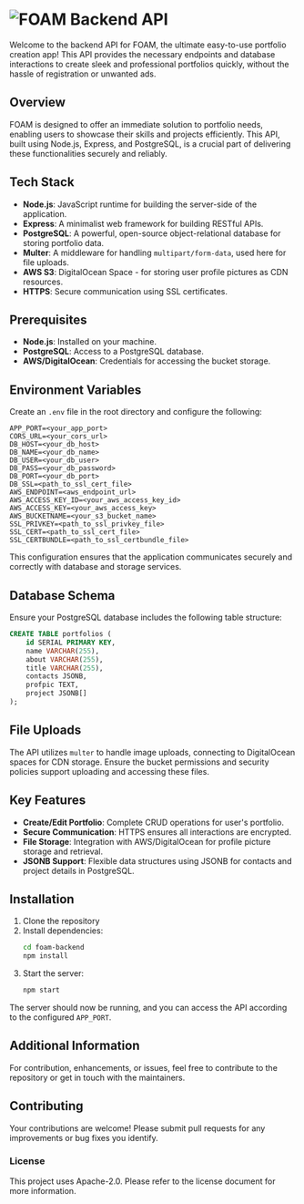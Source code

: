 
# ![FOAM Backend API](https://cloud-qxr7ngwnq-hack-club-bot.vercel.app/0foambackend.png)

Welcome to the backend API for FOAM, the ultimate easy-to-use portfolio creation app! This API provides the necessary endpoints and database interactions to create sleek and professional portfolios quickly, without the hassle of registration or unwanted ads.

## Overview

FOAM is designed to offer an immediate solution to portfolio needs, enabling users to showcase their skills and projects efficiently. This API, built using Node.js, Express, and PostgreSQL, is a crucial part of delivering these functionalities securely and reliably.

## Tech Stack

- **Node.js**: JavaScript runtime for building the server-side of the application.
- **Express**: A minimalist web framework for building RESTful APIs.
- **PostgreSQL**: A powerful, open-source object-relational database for storing portfolio data.
- **Multer**: A middleware for handling `multipart/form-data`, used here for file uploads.
- **AWS S3**: DigitalOcean Space - for storing user profile pictures as CDN resources.
- **HTTPS**: Secure communication using SSL certificates.

## Prerequisites

- **Node.js**: Installed on your machine.
- **PostgreSQL**: Access to a PostgreSQL database.
- **AWS/DigitalOcean**: Credentials for accessing the bucket storage.

## Environment Variables

Create an `.env` file in the root directory and configure the following:

```plaintext
APP_PORT=<your_app_port>
CORS_URL=<your_cors_url>
DB_HOST=<your_db_host>
DB_NAME=<your_db_name>
DB_USER=<your_db_user>
DB_PASS=<your_db_password>
DB_PORT=<your_db_port>
DB_SSL=<path_to_ssl_cert_file>
AWS_ENDPOINT=<aws_endpoint_url>
AWS_ACCESS_KEY_ID=<your_aws_access_key_id>
AWS_ACCESS_KEY=<your_aws_access_key>
AWS_BUCKETNAME=<your_s3_bucket_name>
SSL_PRIVKEY=<path_to_ssl_privkey_file>
SSL_CERT=<path_to_ssl_cert_file>
SSL_CERTBUNDLE=<path_to_ssl_certbundle_file>
```

This configuration ensures that the application communicates securely and correctly with database and storage services.

## Database Schema

Ensure your PostgreSQL database includes the following table structure:

```sql
CREATE TABLE portfolios (
    id SERIAL PRIMARY KEY,
    name VARCHAR(255),
    about VARCHAR(255),
    title VARCHAR(255),
    contacts JSONB,
    profpic TEXT,
    project JSONB[]
);
```

## File Uploads

The API utilizes `multer` to handle image uploads, connecting to DigitalOcean spaces for CDN storage. Ensure the bucket permissions and security policies support uploading and accessing these files.

## Key Features

- **Create/Edit Portfolio**: Complete CRUD operations for user's portfolio.
- **Secure Communication**: HTTPS ensures all interactions are encrypted.
- **File Storage**: Integration with AWS/DigitalOcean for profile picture storage and retrieval.
- **JSONB Support**: Flexible data structures using JSONB for contacts and project details in PostgreSQL.

## Installation

1. Clone the repository
2. Install dependencies:
   ```bash
   cd foam-backend
   npm install
   ```
3. Start the server:
   ```bash
   npm start
   ```
The server should now be running, and you can access the API according to the configured `APP_PORT`.

## Additional Information

For contribution, enhancements, or issues, feel free to contribute to the repository or get in touch with the maintainers.

## Contributing

Your contributions are welcome! Please submit pull requests for any improvements or bug fixes you identify.

### License

This project uses Apache-2.0. Please refer to the license document for more information.